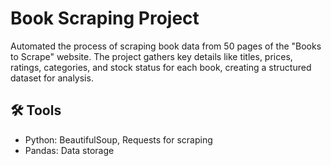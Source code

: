 # Book Scraping Project 
Automated the process of scraping book data from 50 pages of the "Books to Scrape" website. The project gathers key details like titles, prices, ratings, categories, and stock status for each book, creating a structured dataset for analysis. 
## 🛠️ Tools

- Python: BeautifulSoup, Requests for scraping
- Pandas: Data storage
